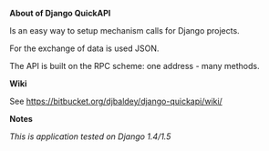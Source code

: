 **About of Django QuickAPI** 

Is an easy way to setup mechanism calls for Django projects.

For the exchange of data is used JSON.

The API is built on the RPC scheme: one address - many methods.

**Wiki**

See https://bitbucket.org/djbaldey/django-quickapi/wiki/

**Notes**

*This is application tested on Django 1.4/1.5*

